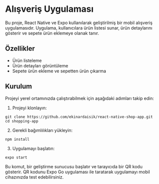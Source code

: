 # Alışveriş Uygulaması

Bu proje, React Native ve Expo kullanılarak geliştirilmiş bir mobil alışveriş uygulamasıdır. Uygulama, kullanıcılara ürün listesi sunar, ürün detaylarını gösterir ve sepete ürün eklemeye olanak tanır.

## Özellikler

- Ürün listeleme
- Ürün detayları görüntüleme
- Sepete ürün ekleme ve sepetten ürün çıkarma

## Kurulum

Projeyi yerel ortamınızda çalıştırabilmek için aşağıdaki adımları takip edin:

1. Projeyi klonlayın:

```
git clone https://github.com/ekinardaisik/react-native-shop-app.git
cd shopping-app
```

2. Gerekli bağımlılıkları yükleyin:

```
npm install
```

3. Uygulamayı başlatın:

```
expo start
```

Bu komut, bir geliştirme sunucusu başlatır ve tarayıcıda bir QR kodu gösterir. QR kodunu Expo Go uygulaması ile taratarak uygulamayı mobil cihazınızda test edebilirsiniz.
